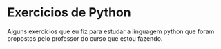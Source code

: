 # Exercicios de Python
Alguns exercícios que eu fiz para estudar a linguagem python que foram propostos pelo professor do curso que estou fazendo.
